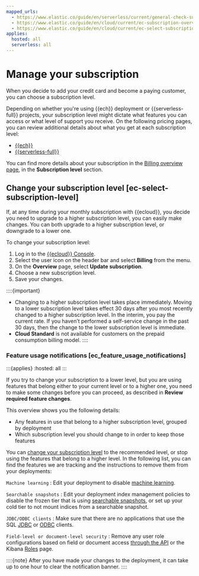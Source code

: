 ```yaml
---
mapped_urls:
  - https://www.elastic.co/guide/en/serverless/current/general-check-subscription.html
  - https://www.elastic.co/guide/en/cloud/current/ec-subscription-overview.html
  - https://www.elastic.co/guide/en/cloud/current/ec-select-subscription-level.html
applies:
  hosted: all
  serverless: all
---
```


# Manage your subscription

When you decide to add your credit card and become a paying customer, you can choose a subscription level. 

Depending on whether you're using {{ech}} deployment or {{serverless-full}} projects, your subscription level might dictate what features you can access or what level of support you receive. On the following pricing pages, you can review additional details about what you get at each subscription level:

* [{{ech}}](https://www.elastic.co/cloud/elasticsearch-service/pricing)
* [{{serverless-full}}](https://www.elastic.co/pricing/serverless-search)

You can find more details about your subscription in the [Billing overview page](https://cloud.elastic.co/billing/overview), in the **Subscription level** section. 


## Change your subscription level [ec-select-subscription-level]

If, at any time during your monthly subscription with {{ecloud}}, you decide you need to upgrade to a higher subscription level, you can easily make changes. You can both upgrade to a higher subscription level, or downgrade to a lower one.

To change your subscription level:

1. Log in to the [{{ecloud}} Console](https://cloud.elastic.co?page=docs&placement=docs-body).
2. Select the user icon on the header bar and select **Billing** from the menu.
3. On the **Overview** page, select **Update subscription**.
4. Choose a new subscription level.
5. Save your changes.

::::{important}
* Changing to a higher subscription level takes place immediately. Moving to a lower subscription level takes effect 30 days after you most recently changed to a higher subscription level. In the interim, you pay the current rate. If you haven’t performed a self-service change in the past 30 days, then the change to the lower subscription level is immediate.
* **Cloud Standard** is not available for customers on the prepaid consumption billing model.
::::

### Feature usage notifications [ec_feature_usage_notifications]

:::{applies}
:hosted: all
:::

If you try to change your subscription to a lower level, but you are using features that belong either to your current level or to a higher one, you need to make some changes before you can proceed, as described in **Review required feature changes**.

This overview shows you the following details:

* Any features in use that belong to a higher subscription level, grouped by deployment
* Which subscription level you should change to in order to keep those features

You can [change your subscription level](/deploy-manage/cloud-organization/billing/manage-subscription.md) to the recommended level, or stop using the features that belong to a higher level. In the following list, you can find the features we are tracking and the instructions to remove them from your deployments:

`Machine learning`
:   Edit your deployment to disable [machine learning](/explore-analyze/machine-learning.md).

`Searchable snapshots`
:   Edit your deployment index management policies to disable the frozen tier that is using [searchable snapshots](/deploy-manage/tools/snapshot-and-restore/searchable-snapshots.md), or set up your cold tier to not mount indices from a searchable snapshot.

`JDBC/ODBC clients`
:   Make sure that there are no applications that use the SQL [JDBC](/explore-analyze/query-filter/languages/sql-jdbc.md) or [ODBC](/explore-analyze/query-filter/languages/sql-odbc.md) clients.

`Field-level or document-level security`
:   Remove any user role configurations based on field or document access [through the API](/deploy-manage/users-roles/cluster-or-deployment-auth/controlling-access-at-document-field-level.md) or the Kibana [Roles](/deploy-manage/users-roles/cluster-or-deployment-auth/defining-roles.md) page.

::::{note}
After you have made your changes to the deployment, it can take up to one hour to clear the notification banner.
::::
